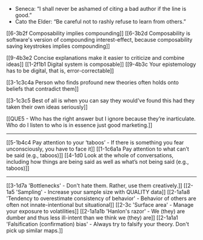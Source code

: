 - Seneca: “I shall never be ashamed of citing a bad author if the line is good.” 
- Cato the Elder: “Be careful not to rashly refuse to learn from others.”

[[6-3b2f Composability implies compounding]]
	[[6-3b2d Composability is software's version of compounding interest-effect, because composability saving keystrokes implies compounding]]

[[9-4b3e2 Concise explanations make it easier to criticize and combine ideas]]
	[[1-2f1b1 Digital system is composable]]
		[[9-4b3c Your epistemology has to be digital, that is, error-correctable]]

[[3-1c3c4a Person who finds profound new theories often holds onto beliefs that contradict them]]

[[3-1c3c5 Best of all is when you can say they would’ve found this had they taken their own ideas seriously]]

[[QUE5 - Who has the right answer but I ignore because they’re inarticulate. Who do I listen to who is in essence just good marketing.]]

---
[[5-1b4c4 Pay attention to your ‘taboos’ - If there is something you fear unconsciously, you have to face it]]
	[[1-1c6a1a Pay attention to what can’t be said (e.g., taboos)]]
		[[4-1d0 Look at the whole of conversations, including how things are being said as well as what’s not being said (e.g., taboos)]]

---
[[3-1d7a 'Bottlenecks' - Don't hate them. Rather, use them creatively.]]
[[2-1a5 'Sampling' - Increase your sample size with QUALITY data]]
[[2-1a1a8 'Tendency to overestimate consistency of behavior' - Behavior of others are often not innate-intentional but situational]]
[[2-3c 'Surface area' - Manage your exposure to volatilities]]
[[2-1a1a1b 'Hanlon's razor' - We (they) are dumber and thus less ill-intent than we think we (they) are]]
[[2-1a1a1 'Falsification (confirmation) bias' - Always try to falsify your theory. Don't pick up similar maps.]]